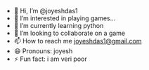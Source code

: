 - 👋 Hi, I’m @joyeshdas1
- 👀 I’m interested in playing games...
- 🌱 I’m currently learning python
- 💞️ I’m looking to collaborate on a game
- 📫 How to reach me joyeshdas1@gmail.com
- 😄 Pronouns: joyesh
- ⚡ Fun fact: i am veri poor

<!---
joyeshdas1/joyeshdas1 is a ✨ special ✨ repository because its `README.md` (this file) appears on your GitHub profile.
You can click the Preview link to take a look at your changes.
--->
